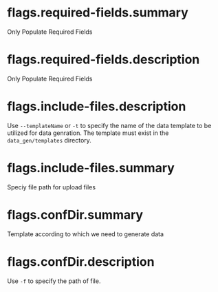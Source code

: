 # flags.required-fields.summary
Only Populate Required Fields

# flags.required-fields.description
Only Populate Required Fields

# flags.include-files.description
Use `--templateName` or `-t` to specify the name of the data template to be utilized for data genration. The template must exist in the `data_gen/templates` directory.

# flags.include-files.summary
Speciy file path for upload files

# flags.confDir.summary

Template according to which we need to generate data

# flags.confDir.description

Use `-f` to specify the path of file.

